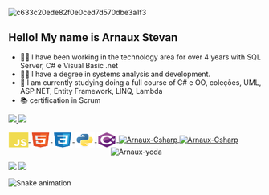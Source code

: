 
![c633c20ede82f0e0ced7d570dbe3a1f3](https://user-images.githubusercontent.com/70382532/138322189-2db8df52-9dcb-40a0-88a8-c365466bd33d.gif)


## Hello! My name is Arnaux Stevan

- 👨‍💻 I have been working in the technology area for over 4 years with SQL Server, C# e Visual Basic .net
- 👨‍🎓 I have a degree in systems analysis and development.
- 📘 I am currently studying doing a full course of C# e OO, coleções, UML, ASP.NET, Entity Framework, LINQ, Lambda
- 📚 certification in Scrum

<div>
  <a href="https://github.com/Arnauxx">
  <img height="180em" src="https://github-readme-stats.vercel.app/api?username=Arnauxx&show_icons=true&theme=tokyonight&include_all_commits=true&count_private=true"/>
  <img height="180em" src="https://github-readme-stats.vercel.app/api/top-langs/?username=Arnauxx&layout=compact&langs_count=7&theme=tokyonight"/>
</div>

<div style="display: inline_block"><br>
  <img align="center" alt="Arnaux-Js" height="30" width="40" src="https://raw.githubusercontent.com/devicons/devicon/master/icons/javascript/javascript-plain.svg">
  <img align="center" alt="Arnaux-HTML" height="30" width="40" src="https://raw.githubusercontent.com/devicons/devicon/master/icons/html5/html5-original.svg">
  <img align="center" alt="Arnaux-CSS" height="30" width="40" src="https://raw.githubusercontent.com/devicons/devicon/master/icons/css3/css3-original.svg">
  <img align="center" alt="Arnaux-Python" height="30" width="40" src="https://raw.githubusercontent.com/devicons/devicon/master/icons/python/python-original.svg">
  <img align="center" alt="Arnaux-Csharp" height="30" width="40" src="https://raw.githubusercontent.com/devicons/devicon/master/icons/csharp/csharp-original.svg">
  <img align="center" alt="Arnaux-Csharp" height="30" width="40" src="https://cdn.icon-icons.com/icons2/2415/PNG/512/dot_net_original_wordmark_logo_icon_146547.png">
  <img align="center" alt="Arnaux-Csharp" height="30" width="40" src="https://altyra.com/wp-content/uploads/2018/11/microsoft-sql-server-logo-png-300x243.png">
  <img align="right" alt="Arnaux-yoda" height="200" width="300" src="http://clubedosgeeks.com.br/wp-content/uploads/2016/01/dormrm.gif">
</div>

  ##
  
<div> 

  <a href = "https://api.whatsapp.com/send?phone=%225511952915636%22"><img src="https://img.shields.io/badge/WhatsApp-25D366?style=for-the-badge&logo=whatsapp&logoColor=white" target="_blank"></a>
  <a href="https://www.linkedin.com/in/arnaux-stevan-6a052a1a4" target="_blank"><img src="https://img.shields.io/badge/-LinkedIn-%230077B5?style=for-the-badge&logo=linkedin&logoColor=white" target="_blank"></a> 
 
  ![Snake animation](https://github.com/arnauxx/arnauxx/blob/output/github-contribution-grid-snake.svg)
 
</div>


